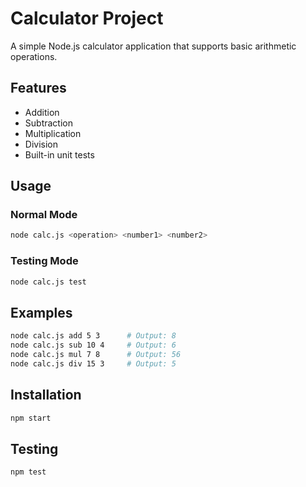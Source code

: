 # Calculator Project

A simple Node.js calculator application that supports basic arithmetic operations.

## Features

- Addition
- Subtraction
- Multiplication
- Division
- Built-in unit tests

## Usage

### Normal Mode
```bash
node calc.js <operation> <number1> <number2>
```

### Testing Mode
```bash
node calc.js test
```

## Examples

```bash
node calc.js add 5 3      # Output: 8
node calc.js sub 10 4     # Output: 6
node calc.js mul 7 8      # Output: 56
node calc.js div 15 3     # Output: 5
```

## Installation

```bash
npm start
```

## Testing

```bash
npm test
```
